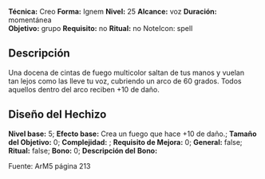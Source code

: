 
**Técnica:** Creo
**Forma:** Ignem
**Nivel:** 25
**Alcance:** voz 
**Duración:** momentánea  
**Objetivo:** grupo
**Requisito:** no
**Ritual:** no
NoteIcon: spell




## Descripción 
<p>Una docena de cintas de fuego multicolor saltan de tus manos y vuelan tan lejos como las lleve tu voz, cubriendo un arco de 60 grados. Todos aquellos dentro del arco reciben +10 de daño.</p>

## Diseño del Hechizo 

**Nivel base:** 5; **Efecto base:** Crea un fuego que hace +10 de daño.;  **Tamaño del **Objetivo:**** 0; **Complejidad:** ; **Requisito de Mejora:** 0; **General:** false; **Ritual:** false; **Bono:** 0; **Descripción del** **Bono:** 

Fuente: ArM5 página 213